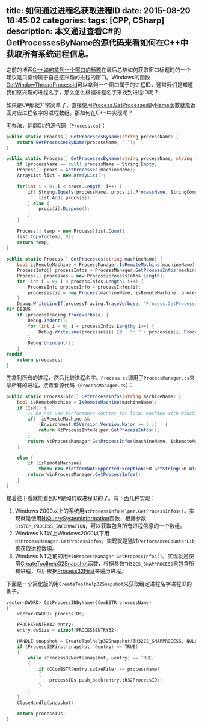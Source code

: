 title: 如何通过进程名获取进程ID
date: 2015-08-20 18:45:02
categories:
tags: [CPP, CSharp]
description: 本文通过查看C#的GetProcessesByName的源代码来看如何在C++中获取所有系统进程信息。
---
之前的博客[C++如何拿到一个窗口的标题](/2015/08/19/how-to-get-the-window-title/)在最后总结如何获取窗口标题时的一个建议是只查询属于自己感兴趣的进程的窗口。Windows的函数[GetWindowThreadProcessId](https://msdn.microsoft.com/en-us/library/windows/desktop/ms633522%28v=vs.85%29.aspx)可以拿到一个窗口属于的进程ID，通常我们是知道我们感兴趣的进程名字，那么怎么根据进程名字来找到进程ID呢？

如果是C#那就非常简单了，直接使用[Process.GetProcessesByName](https://msdn.microsoft.com/en-us/library/z3w4xdc9%28v=vs.110%29.aspx)函数就能返回对应进程名字的进程数组。那如何在C++中实现呢？

老办法，翻翻C#的源代码（`Process.cs`）：

```c#
public static Process[] GetProcessesByName(string processName) {
	return GetProcessesByName(processName, ".");
}

public static Process[] GetProcessesByName(string processName, string machineName) {
	if (processName == null) processName = String.Empty;
	Process[] procs = GetProcesses(machineName);
	ArrayList list = new ArrayList();

	for(int i = 0; i < procs.Length; i++) {                
		if( String.Equals(processName, procs[i].ProcessName, StringComparison.OrdinalIgnoreCase)) {
			list.Add( procs[i]);                    
		} else {
			procs[i].Dispose();
		}
	}
	
	Process[] temp = new Process[list.Count];
	list.CopyTo(temp, 0);
	return temp;
}
			
public static Process[] GetProcesses(string machineName) {
	bool isRemoteMachine = ProcessManager.IsRemoteMachine(machineName);
	ProcessInfo[] processInfos = ProcessManager.GetProcessInfos(machineName);
	Process[] processes = new Process[processInfos.Length];
	for (int i = 0; i < processInfos.Length; i++) {
		ProcessInfo processInfo = processInfos[i];
		processes[i] = new Process(machineName, isRemoteMachine, processInfo.processId, processInfo);
	}
	Debug.WriteLineIf(processTracing.TraceVerbose, "Process.GetProcesses(" + machineName + ")");
#if DEBUG
	if (processTracing.TraceVerbose) {
		Debug.Indent();
		for (int i = 0; i < processInfos.Length; i++) {
			Debug.WriteLine(processes[i].Id + ": " + processes[i].ProcessName);
		}
		Debug.Unindent();
	}
#endif
	return processes;
}
```

先拿到所有的进程，然后比较进程名字。`Process.cs`调用了`ProcessManager.cs`来拿所有的进程，接着看源代码（`ProcessManager.cs`）：

```c#
public static ProcessInfo[] GetProcessInfos(string machineName) {
	bool isRemoteMachine = IsRemoteMachine(machineName);
	if (IsNt) {
		// Do not use performance counter for local machine with Win2000 and above
		if( !isRemoteMachine && 
			(Environment.OSVersion.Version.Major >= 5 ))   {
			return NtProcessInfoHelper.GetProcessInfos();
		}
		return NtProcessManager.GetProcessInfos(machineName, isRemoteMachine);
	}

	else {
		if (isRemoteMachine)
			throw new PlatformNotSupportedException(SR.GetString(SR.WinNTRequiredForRemote));
		return WinProcessManager.GetProcessInfos();
	}
}
```

接着往下看就能看到C#是如何取进程ID的了。有下面几种实现：

1. Windows 2000以上的系统用`NtProcessInfoHelper.GetProcessInfos()`。实现就是使用[NtQuerySystemInformation](https://msdn.microsoft.com/en-us/library/windows/desktop/ms724509%28v=vs.85%29.aspx)函数，根据参数`SYSTEM_PROCESS_INFORMATION`，可以获取包含所有进程信息的一个数组。  
1. Windows NT以上Windows2000以下用`NtProcessManager.GetProcessInfos`。实现就是通过`PerformanceCounterLib`来获取进程数组。  
1. Windows NT之前的用`WinProcessManager.GetProcessInfos()`。实现就是使用[CreateToolhelp32Snapshot](https://msdn.microsoft.com/en-us/library/windows/desktop/ms682489%28v=vs.85%29.aspx)函数，根据参数`TH32CS_SNAPPROCESS`来包含所有进程，然后根据[Process32First](https://msdn.microsoft.com/en-us/library/windows/desktop/ms684834%28v=vs.85%29.aspx)来遍历进程。  


下面是一个简化版的用`CreateToolhelp32Snapshot`来获取给定进程名字进程ID的例子。

```cpp
vector<DWORD> GetProcessIDByName(CComBSTR processName)
{
    vector<DWORD> processIDs;

    PROCESSENTRY32 entry;
    entry.dwSize = sizeof(PROCESSENTRY32);

    HANDLE snapshot = CreateToolhelp32Snapshot(TH32CS_SNAPPROCESS, NULL);
    if (Process32First(snapshot, &entry) == TRUE)
    {
        while (Process32Next(snapshot, &entry) == TRUE)
        {
            if (CComBSTR(entry.szExeFile) == processName)
            {
                processIDs.push_back(entry.th32ProcessID);
            }
        }
    }
    CloseHandle(snapshot);

    return processIDs;
}
```
